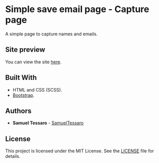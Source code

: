 # Simple save email page - Capture page

A simple page to capture names and emails.

## Site preview

You can view the site [here](https://samueltessaro.github.io/simple-save-email-page/).

## Built With

* HTML and CSS (SCSS).
* [Bootstrap](https://getbootstrap.com/).

## Authors

* **Samuel Tessaro** - [SamuelTessaro](https://github.com/SamuelTessaro)

## License

This project is licensed under the MIT License. See the [LICENSE](LICENSE) file for details.
